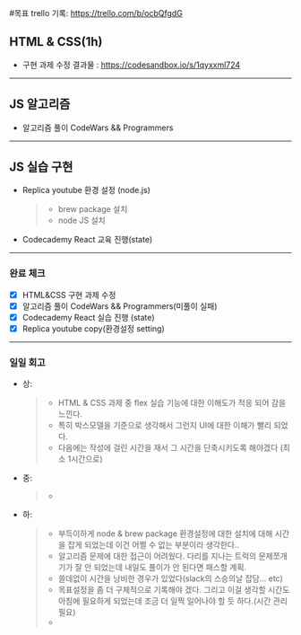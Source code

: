 #목표
trello 기록: https://trello.com/b/ocbQfgdG

## HTML & CSS(1h)

- 구현 과제 수정
  결과물 : https://codesandbox.io/s/1qyxxml724

---

## JS 알고리즘

- 알고리즘 풀이 CodeWars && Programmers

---

## JS 실습 구현

- Replica youtube 환경 설정 (node.js)
  > - brew package 설치
  > - node JS 설치
- Codecademy React 교육 진행(state)

---

### 완료 체크

- [x] HTML&CSS 구현 과제 수정
- [x] 알고리즘 풀이 CodeWars && Programmers(미풀이 실패)
- [x] Codecademy React 실습 진행 (state)
- [x] Replica youtube copy(환경설정 setting)

---

### 일일 회고

- 상:
  > - HTML & CSS 과제 중 flex 실습 기능에 대한 이해도가 적응 되어 감을 느낀다.
  > - 특히 박스모델을 기준으로 생각해서 그런지 UI에 대한 이해가 빨리 되었다.
  > - 다음에는 작성에 걸린 시간을 재서 그 시간을 단축시키도록 해야겠다 (최소 1시간으로)
- 중:
  > -
- 하:
  > - 부득이하게 node & brew package 환경설정에 대한 설치에 대해 시간을 잡게 되었는데 이건 어쩔 수 없는 부분이라 생각한다..
  > - 알고리즘 문제에 대한 접근이 어려웠다. 다리를 지나는 트럭의 문제쪼개기가 잘 안 되었는데 내일도 풀이가 안 된다면 패스할 계획.
  > - 쓸데없이 시간을 낭비한 경우가 있었다(slack의 스승의날 잡담... etc)
  > - 목표설정을 좀 더 구체적으로 기록해야 겠다. 그리고 이걸 생각할 시간도 아침에 필요하게 되었는데 조금 더 일찍 일어나야 할 듯 하다.(시간 관리 필요)
  > -
